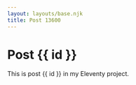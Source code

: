 ```yaml
---
layout: layouts/base.njk
title: Post 13600
---
```


# Post {{ id }}

This is post {{ id }} in my Eleventy project.
